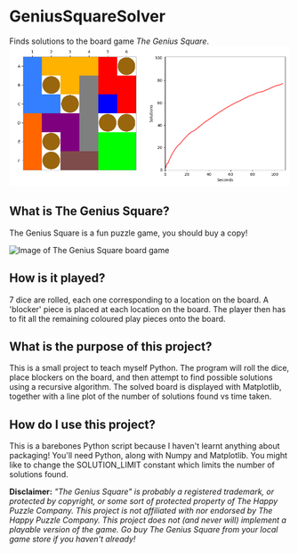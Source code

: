 # GeniusSquareSolver
Finds solutions to the board game _The Genius Square_.
![Screenshot of program output](screenshot.png)


## What is The Genius Square?
The Genius Square is a fun puzzle game, you should buy a copy!

![Image of The Genius Square board game](https://www.happypuzzle.co.uk/uploads/productimages/medium/GENIUS.jpg)

## How is it played?
7 dice are rolled, each one corresponding to a location on the board. A 'blocker' piece is placed at each location on the board. The player then has to fit all the remaining coloured play pieces onto the board.


## What is the purpose of this project?
This is a small project to teach myself Python. The program will roll the dice, place blockers on the board, and then attempt to find possible solutions using a recursive algorithm. The solved board is displayed with Matplotlib, together with a line plot of the number of solutions found vs time taken.


## How do I use this project?
This is a barebones Python script because I haven't learnt anything about packaging! You'll need Python, along with Numpy and Matplotlib.
You might like to change the SOLUTION_LIMIT constant which limits the number of solutions found.


**Disclaimer:**
_"The Genius Square" is probably a registered trademark, or protected by copyright, or some sort of protected property of The Happy Puzzle Company. This project is not affiliated with nor endorsed by The Happy Puzzle Company. This project does not (and never will) implement a playable version of the game. Go buy The Genius Square from your local game store if you haven't already!_
